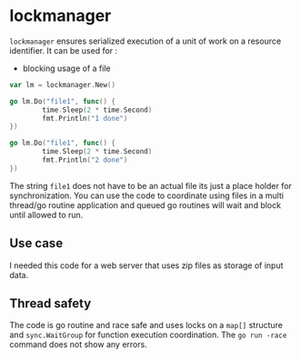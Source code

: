 # lockmanager

`lockmanager` ensures serialized execution of a unit of work on a resource identifier. It can be used for :

- blocking usage of a file

```go
var lm = lockmanager.New()

go lm.Do("file1", func() {
		time.Sleep(2 * time.Second)
		fmt.Println("1 done")
})

go lm.Do("file1", func() {
		time.Sleep(2 * time.Second)
		fmt.Println("2 done")
})
```

The string `file1` does not have to be an actual file its just a place holder for synchronization. You can use the code to coordinate using files in a multi thread/go routine application and queued go routines will wait and block until allowed to run.

## Use case

I needed this code for a web server that uses zip files as storage of input data.

## Thread safety

The code is go routine and race safe and uses locks on a `map[]` structure and `sync.WaitGroup` for function execution coordination. The `go run -race` command does not show any errors.


